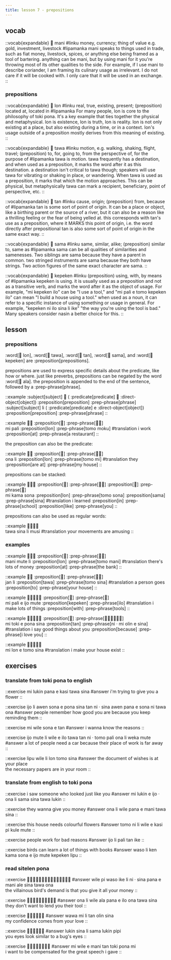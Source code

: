 ```yaml
---
title: lesson 7 - prepositions
---
```

## vocab
::vocab{expandable}
󱤲 mani
#linku
money, currency; thing of value e.g. gold, investment, livestock
#lipamanka
mani speaks to things used in trade, such as fiat money, livestock, spices, or anything else being framed as a tool of bartering. anything can be mani, but by using mani for it you're throwing most of its other qualities to the side. For example, if I use mani to describe coriander, I am framing its culinary usage as irrelevant. I do not care if it will be cooked with. I only care that it will be used in an exchange.
::

### prepositions
::vocab{expandable}
󱤬 lon
#linku
real, true, existing, present; (preposition) located at, located in
#lipamanka
For many people, lon is core to the philosophy of toki pona. It's a key example that ties together the physical and metaphysical. lon is existence, lon is truth, lon is reality. lon is not only existing at a place, but also existing during a time, or in a context. lon's usage outside of a preposition mostly derives from this meaning of existing.
::

::vocab{expandable}
󱥩 tawa
#linku
motion, e.g. walking, shaking, flight, travel; (preposition) to, for, going to, from the perspective of, for the purpose of
#lipamanka
tawa is motion. tawa frequently has a destination, and when used as a preposition, it marks the word after it as this destination. a destination isn't critical to tawa though; speakers will use tawa for vibrating or shaking in place, or wandering. When tawa is used as a preposition, it marks that which the motion approaches. This can be physical, but metaphysically tawa can mark a recipient, beneficiary, point of perspective, etc.
::

::vocab{expandable}
󱥧 tan
#linku
cause, origin; (preposition) from, because of
#lipamanka
tan is some sort of point of origin. It can be a place or object, like a birthing parent or the source of a river, but it can also be a reason like a thrilling feeling or the fear of being yelled at. this corresponds with tan's use as a preposition, where it MARKS this point of origin, i.e. the word directly after prepositional tan is also some sort of point of origin in the same exact way.
::

::vocab{expandable}
󱥖 sama
#linku
same, similar, alike; (preposition) similar to, same as
#lipamanka
sama can be all qualities of similarities and samenesses. Two siblings are sama because they have a parent in common. two stringed instruments are sama because they both have strings. Two action figures of the same exact character are sama.
::

::vocab{expandable}
󱤙 kepeken
#linku
(preposition) using, with, by means of
#lipamanka
kepeken is using. it is usually used as a preposition and not as a transitive verb, and marks the word after it as the object of usage. For example, "mi kepeken ilo" can be "I use a tool," and "mi pali e tomo kepeken ilo" can mean "I build a house using a tool." when used as a noun, it can refer to a specific instance of using something or usage in general. For example, "kepeken ni ilo sina li ike" "the way you're using the tool is bad." Many speakers consider nasin a better choice for this.
::

## lesson
### prepositions
:word[󱤬 lon], :word[󱥩 tawa], :word[󱥧 tan], :word[󱥖 sama], and :word[󱤙 kepeken] are :preposition[prepositions].

prepositions are used to express specific details about the predicate, like how or where. just like preverbs, prepositions can be negated by the word :word[󱤂 ala]. the preposition is appended to the end of the sentence, followed by a :prep-phrase[phrase].

::example
:subject[subject] 󱤧 ( :predicate[predicate] 󱤉 :direct-object[object]) :preposition[preposition] :prep-phrase[phrase] \
:subject[subject] li ( :predicate[predicate] e :direct-object[object]) :preposition[preposition] :prep-phrase[phrase]
::

::example
󱤴󱥉 :preposition[󱤬] :prep-phrase[󱥭󱤶] \
mi pali :preposition[lon] :prep-phrase[tomo moku]
#translation
i work :preposition[at] :prep-phrase[a restaurant]
::

the preposition can also be the predicate:

::example
󱥆󱤧 :preposition[󱤬] :prep-phrase[󱥭󱤴] \
ona li :preposition[lon] :prep-phrase[tomo mi]
#translation
they :preposition[are at] :prep-phrase[my house]
::

prepositions can be stacked:

::example
󱤴󱤖󱥡 :preposition[󱤬] :prep-phrase[󱥭󱥡] :preposition[󱥖] :prep-phrase[󱥞] \
mi kama sona :preposition[lon] :prep-phrase[tomo sona] :preposition[sama] :prep-phrase[sina]
#translation
i learned :preposition[in] :prep-phrase[school] :preposition[like] :prep-phrase[you]
::

prepositions can also be used as regular words:

::example
󱥩󱥞󱤧󱤻 \
tawa sina li musi
#translation
your movements are amusing
::

### examples
::example
󱤲󱤼󱤧 :preposition[󱤬] :prep-phrase[󱥭󱤲] \
mani mute li :preposition[lon] :prep-phrase[tomo mani]
#translation
there's lots of money :preposition[at] :prep-phrase[the bank]
::

::example
󱤑󱤧 :preposition[󱥩] :prep-phrase[󱥭󱥞] \
jan li :preposition[tawa] :prep-phrase[tomo sina]
#translation
a person goes :preposition[to] :prep-phrase[your house]
::

::example
󱤴󱥉󱤉󱤌󱤼 :preposition[󱤙] :prep-phrase[󱤎] \
mi pali e ijo mute :preposition[kepeken] :prep-phrase[ilo]
#translation
i make lots of things :preposition[with] :prep-phrase[tools]
::

::example
󱤴󱥬󱤉󱥔󱥞 :preposition[󱥧] :prep-phrase[󱥁󱦜󱤴󱥅󱤉󱥞] \
mi toki e pona sina :preposition[tan] :prep-phrase[ni · mi olin e sina]
#translation
i say good things about you :preposition[because] :prep-phrase[i love you]
::

::example
󱤴󱤬󱤉󱥭󱥞 \
mi lon e tomo sina
#translation
i make your house exist
::

## exercises
### translate from toki pona to english
::exercise
mi lukin pana e kasi tawa sina
#answer
i'm trying to give you a flower
::

::exercise
ijo li awen sona e pona sina tan ni · sina awen pana e sona ni tawa ona
#answer
people remember how good you are because you keep reminding them
::

::exercise
mi wile sona e tan
#answer
i wanna know the reasons
::

::exercise
ijo mute li wile e ilo tawa tan ni · tomo pali ona li weka mute
#answer
 a lot of people need a car because their place of work is far away 
::

::exercise
lipu wile li lon tomo sina
#answer
the document of wishes is at your place \
the necessary papers are in your room
::

### translate from english to toki pona
::exercise
i saw someone who looked just like you
#answer
mi lukin e ijo · ona li sama sina tawa lukin
::

::exercise
they wanna give you money
#answer
ona li wile pana e mani tawa sina
::

::exercise
this house needs colourful flowers
#answer
tomo ni li wile e kasi pi kule mute
::

::exercise
people work for bad reasons
#answer
ijo li pali tan ike
::

::exercise
birds can learn a lot of things with books
#answer
waso li ken kama sona e ijo mute kepeken lipu
::

### read sitelen pona
::exercise
󱥷󱥍󱥴󱤍󱤧󱥁󱦜󱥞󱥌󱤉󱤲󱤄󱥞󱥩󱥆
#answer
wile pi waso ike li ni · sina pana e mani ale sina tawa ona \
the villainous bird's demand is that you give it all your money
::

::exercise
󱥆󱤧󱥷󱤂󱥌󱤉󱤎󱥆󱥩󱥞
#answer
ona li wile ala pana e ilo ona tawa sina \
they don't want to lend you their tool
::

::exercise
󱥵󱤴󱤧󱥧󱥅󱥞
#answer
wawa mi li tan olin sina \
my confidence comes from your love
::

::exercise
󱤮󱥞󱤧󱥖󱤮󱥑
#answer
lukin sina li sama lukin pipi \
you eyes look similar to a bug's eyes
::

::exercise
󱤴󱥷󱤉󱤲󱥧󱥬󱥔󱤴
#answer
mi wile e mani tan toki pona mi \
i want to be compensated for the great speech i gave
::